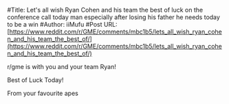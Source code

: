 #Title: Let's all wish Ryan Cohen and his team the best of luck on the conference call today man especially after losing his father he needs today to be a win
#Author: iiMufu
#Post URL: [https://www.reddit.com/r/GME/comments/mbc1b5/lets_all_wish_ryan_cohen_and_his_team_the_best_of/](https://www.reddit.com/r/GME/comments/mbc1b5/lets_all_wish_ryan_cohen_and_his_team_the_best_of/)


r/gme is with you and your team Ryan!

Best of Luck Today!


From your favourite apes